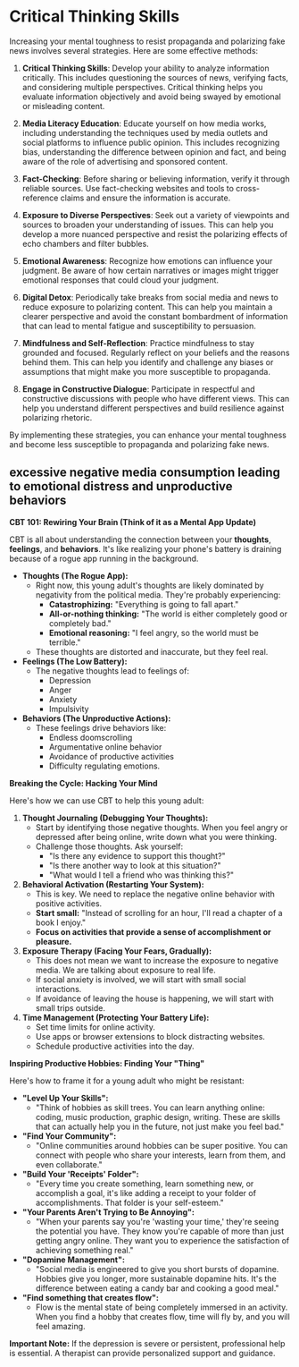 # Critical Thinking Skills

Increasing your mental toughness to resist propaganda and polarizing fake news involves several strategies. Here are some effective methods:

1. **Critical Thinking Skills**: Develop your ability to analyze information critically. This includes questioning the sources of news, verifying facts, and considering multiple perspectives. Critical thinking helps you evaluate information objectively and avoid being swayed by emotional or misleading content.

2. **Media Literacy Education**: Educate yourself on how media works, including understanding the techniques used by media outlets and social platforms to influence public opinion. This includes recognizing bias, understanding the difference between opinion and fact, and being aware of the role of advertising and sponsored content.

3. **Fact-Checking**: Before sharing or believing information, verify it through reliable sources. Use fact-checking websites and tools to cross-reference claims and ensure the information is accurate.

4. **Exposure to Diverse Perspectives**: Seek out a variety of viewpoints and sources to broaden your understanding of issues. This can help you develop a more nuanced perspective and resist the polarizing effects of echo chambers and filter bubbles.

5. **Emotional Awareness**: Recognize how emotions can influence your judgment. Be aware of how certain narratives or images might trigger emotional responses that could cloud your judgment.

6. **Digital Detox**: Periodically take breaks from social media and news to reduce exposure to polarizing content. This can help you maintain a clearer perspective and avoid the constant bombardment of information that can lead to mental fatigue and susceptibility to persuasion.

7. **Mindfulness and Self-Reflection**: Practice mindfulness to stay grounded and focused. Regularly reflect on your beliefs and the reasons behind them. This can help you identify and challenge any biases or assumptions that might make you more susceptible to propaganda.

8. **Engage in Constructive Dialogue**: Participate in respectful and constructive discussions with people who have different views. This can help you understand different perspectives and build resilience against polarizing rhetoric.

By implementing these strategies, you can enhance your mental toughness and become less susceptible to propaganda and polarizing fake news.

## excessive negative media consumption leading to emotional distress and unproductive behaviors

**CBT 101: Rewiring Your Brain (Think of it as a Mental App Update)**

CBT is all about understanding the connection between your **thoughts**, **feelings**, and **behaviors**. It's like realizing your phone's battery is draining because of a rogue app running in the background.

* **Thoughts (The Rogue App):**
    * Right now, this young adult's thoughts are likely dominated by negativity from the political media. They're probably experiencing:
        * **Catastrophizing:** "Everything is going to fall apart."
        * **All-or-nothing thinking:** "The world is either completely good or completely bad."
        * **Emotional reasoning:** "I feel angry, so the world must be terrible."
    * These thoughts are distorted and inaccurate, but they feel real.
* **Feelings (The Low Battery):**
    * The negative thoughts lead to feelings of:
        * Depression
        * Anger
        * Anxiety
        * Impulsivity
* **Behaviors (The Unproductive Actions):**
    * These feelings drive behaviors like:
        * Endless doomscrolling
        * Argumentative online behavior
        * Avoidance of productive activities
        * Difficulty regulating emotions.

**Breaking the Cycle: Hacking Your Mind**

Here's how we can use CBT to help this young adult:

1.  **Thought Journaling (Debugging Your Thoughts):**
    * Start by identifying those negative thoughts. When you feel angry or depressed after being online, write down what you were thinking.
    * Challenge those thoughts. Ask yourself:
        * "Is there any evidence to support this thought?"
        * "Is there another way to look at this situation?"
        * "What would I tell a friend who was thinking this?"
2.  **Behavioral Activation (Restarting Your System):**
    * This is key. We need to replace the negative online behavior with positive activities.
    * **Start small:** "Instead of scrolling for an hour, I'll read a chapter of a book I enjoy."
    * **Focus on activities that provide a sense of accomplishment or pleasure.**
3.  **Exposure Therapy (Facing Your Fears, Gradually):**
    * This does not mean we want to increase the exposure to negative media. We are talking about exposure to real life.
    * If social anxiety is involved, we will start with small social interactions.
    * If avoidance of leaving the house is happening, we will start with small trips outside.
4.  **Time Management (Protecting Your Battery Life):**
    * Set time limits for online activity.
    * Use apps or browser extensions to block distracting websites.
    * Schedule productive activities into the day.

**Inspiring Productive Hobbies: Finding Your "Thing"**

Here's how to frame it for a young adult who might be resistant:

* **"Level Up Your Skills":**
    * "Think of hobbies as skill trees. You can learn anything online: coding, music production, graphic design, writing. These are skills that can actually help you in the future, not just make you feel bad."
* **"Find Your Community":**
    * "Online communities around hobbies can be super positive. You can connect with people who share your interests, learn from them, and even collaborate."
* **"Build Your 'Receipts' Folder":**
    * "Every time you create something, learn something new, or accomplish a goal, it's like adding a receipt to your folder of accomplishments. That folder is your self-esteem."
* **"Your Parents Aren't Trying to Be Annoying":**
    * "When your parents say you're 'wasting your time,' they're seeing the potential you have. They know you're capable of more than just getting angry online. They want you to experience the satisfaction of achieving something real."
* **"Dopamine Management":**
    * "Social media is engineered to give you short bursts of dopamine. Hobbies give you longer, more sustainable dopamine hits. It's the difference between eating a candy bar and cooking a good meal."
* **"Find something that creates flow":**
    * Flow is the mental state of being completely immersed in an activity. When you find a hobby that creates flow, time will fly by, and you will feel amazing.

**Important Note:** If the depression is severe or persistent, professional help is essential. A therapist can provide personalized support and guidance.
